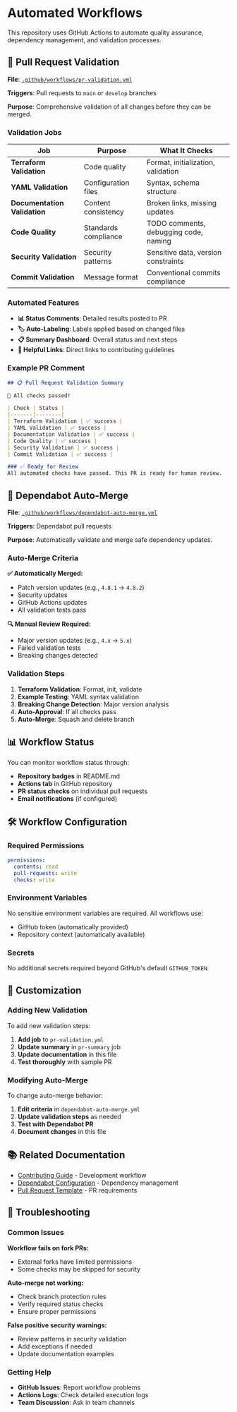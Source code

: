# Automated Workflows

This repository uses GitHub Actions to automate quality assurance, dependency management, and validation processes.

## 🔄 Pull Request Validation

**File**: [`.github/workflows/pr-validation.yml`](workflows/pr-validation.yml)

**Triggers**: Pull requests to `main` or `develop` branches

**Purpose**: Comprehensive validation of all changes before they can be merged.

### Validation Jobs

| Job | Purpose | What It Checks |
|-----|---------|----------------|
| **Terraform Validation** | Code quality | Format, initialization, validation |
| **YAML Validation** | Configuration files | Syntax, schema structure |
| **Documentation Validation** | Content consistency | Broken links, missing updates |
| **Code Quality** | Standards compliance | TODO comments, debugging code, naming |
| **Security Validation** | Security patterns | Sensitive data, version constraints |
| **Commit Validation** | Message format | Conventional commits compliance |

### Automated Features

- **📊 Status Comments**: Detailed results posted to PR
- **🏷️ Auto-Labeling**: Labels applied based on changed files
- **📋 Summary Dashboard**: Overall status and next steps
- **🔗 Helpful Links**: Direct links to contributing guidelines

### Example PR Comment

```markdown
## 📋 Pull Request Validation Summary

🎉 All checks passed!

| Check | Status |
|-------|--------|
| Terraform Validation | ✅ success |
| YAML Validation | ✅ success |
| Documentation Validation | ✅ success |
| Code Quality | ✅ success |
| Security Validation | ✅ success |
| Commit Validation | ✅ success |

### ✅ Ready for Review
All automated checks have passed. This PR is ready for human review.
```

## 🤖 Dependabot Auto-Merge

**File**: [`.github/workflows/dependabot-auto-merge.yml`](workflows/dependabot-auto-merge.yml)

**Triggers**: Dependabot pull requests

**Purpose**: Automatically validate and merge safe dependency updates.

### Auto-Merge Criteria

**✅ Automatically Merged:**
- Patch version updates (e.g., `4.8.1` → `4.8.2`)
- Security updates
- GitHub Actions updates
- All validation tests pass

**🔍 Manual Review Required:**
- Major version updates (e.g., `4.x` → `5.x`)
- Failed validation tests
- Breaking changes detected

### Validation Steps

1. **Terraform Validation**: Format, init, validate
2. **Example Testing**: YAML syntax validation
3. **Breaking Change Detection**: Major version analysis
4. **Auto-Approval**: If all checks pass
5. **Auto-Merge**: Squash and delete branch

## 📊 Workflow Status

You can monitor workflow status through:

- **Repository badges** in README.md
- **Actions tab** in GitHub repository
- **PR status checks** on individual pull requests
- **Email notifications** (if configured)

## 🛠️ Workflow Configuration

### Required Permissions

```yaml
permissions:
  contents: read
  pull-requests: write
  checks: write
```

### Environment Variables

No sensitive environment variables are required. All workflows use:
- GitHub token (automatically provided)
- Repository context (automatically available)

### Secrets

No additional secrets required beyond GitHub's default `GITHUB_TOKEN`.

## 🔧 Customization

### Adding New Validation

To add new validation steps:

1. **Add job** to `pr-validation.yml`
2. **Update summary** in `pr-summary` job
3. **Update documentation** in this file
4. **Test thoroughly** with sample PR

### Modifying Auto-Merge

To change auto-merge behavior:

1. **Edit criteria** in `dependabot-auto-merge.yml`
2. **Update validation steps** as needed
3. **Test with Dependabot PR**
4. **Document changes** in this file

## 📚 Related Documentation

- [Contributing Guide](../CONTRIBUTING.md) - Development workflow
- [Dependabot Configuration](DEPENDABOT.md) - Dependency management
- [Pull Request Template](PULL_REQUEST_TEMPLATE.md) - PR requirements

## 🐛 Troubleshooting

### Common Issues

**Workflow fails on fork PRs:**
- External forks have limited permissions
- Some checks may be skipped for security

**Auto-merge not working:**
- Check branch protection rules
- Verify required status checks
- Ensure proper permissions

**False positive security warnings:**
- Review patterns in security validation
- Add exceptions if needed
- Update documentation examples

### Getting Help

- **GitHub Issues**: Report workflow problems
- **Actions Logs**: Check detailed execution logs
- **Team Discussion**: Ask in team channels 